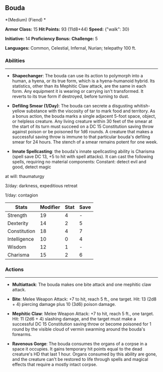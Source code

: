 ## Bouda
*(Medium) (Fiend) *

**Armor Class:** 15
**Hit Points:** 93 (11d8+44)
**Speed:** {"walk": 30}

**Initiative:** 14
**Proficiency Bonus:**
**Challenge:** 5

**Languages:** Common, Celestial, Infernal, Nurian; telepathy 100 ft.

### Abilities
 --- 
- **Shapechanger**: The bouda can use its action to polymorph into a human, a hyena, or its true form, which is a hyena-humanoid hybrid. Its statistics, other than its Mephitic Claw attack, are the same in each form. Any equipment it is wearing or carrying isn't transformed. It reverts to its true form if destroyed, before turning to dust.

- **Defiling Smear (1/Day)**: The bouda can secrete a disgusting whitish-yellow substance with the viscosity of tar to mark food and territory. As a bonus action, the bouda marks a single adjacent 5-foot space, object, or helpless creature. Any living creature within 30 feet of the smear at the start of its turn must succeed on a DC 15 Constitution saving throw against poison or be poisoned for 1d6 rounds. A creature that makes a successful saving throw is immune to that particular bouda's defiling smear for 24 hours. The stench of a smear remains potent for one week.

- **Innate Spellcasting**: the bouda's innate spellcasting ability is Charisma (spell save DC 13, +5 to hit with spell attacks). It can cast the following spells, requiring no material components: Constant: detect evil and good, detect magic

at will: thaumaturgy

3/day: darkness, expeditious retreat

1/day: contagion



| Stats | Modifier | Stat | Save
| ---- | ---- | ---- | ---- |
| Strength | 19 | 4 | - |
| Dexterity | 14 | 2 | 5 |
| Constitution | 18 | 4 | 7 |
| Intelligence | 10 | 0 | 4 |
| Wisdom | 12 | 1 | - |
| Charisma | 15 | 2 | 6 |

### Actions
 --- 
- **Multiattack**: The bouda makes one bite attack and one mephitic claw attack.

- **Bite**: Melee Weapon Attack: +7 to hit, reach 5 ft., one target. Hit: 13 (2d8 + 4) piercing damage plus 10 (3d6) poison damage.

- **Mephitic Claw**: Melee Weapon Attack: +7 to hit, reach 5 ft., one target. Hit: 11 (2d6 + 4) slashing damage, and the target must make a successful DC 15 Constitution saving throw or become poisoned for 1 round by the visible cloud of vermin swarming around the bouda's forearms.

- **Ravenous Gorge**: The bouda consumes the organs of a corpse in a space it occupies. It gains temporary hit points equal to the dead creature's HD that last 1 hour. Organs consumed by this ability are gone, and the creature can't be restored to life through spells and magical effects that require a mostly intact corpse.

